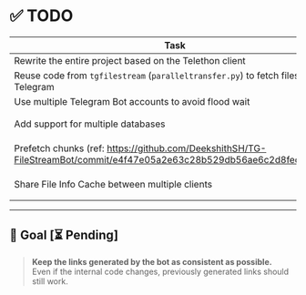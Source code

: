 # ✅ TODO

| Task                                                                                      | Status |
|-------------------------------------------------------------------------------------------|--------|
| Rewrite the entire project based on the Telethon client                                  | ✅ Done |
| Reuse code from `tgfilestream` (`paralleltransfer.py`) to fetch files from Telegram      | ✅ Done |
| Use multiple Telegram Bot accounts to avoid flood wait                                   | ✅ Done |
| Add support for multiple databases                                                       | ⏳ Pending |
| Prefetch chunks (ref: https://github.com/DeekshithSH/TG-FileStreamBot/commit/e4f47e05a2e63c28b529db56ae6c2d8feca924f0) | ⏳ Pending |
| Share File Info Cache between multiple clients                                           | ⏳ Pending |

---

## 🎯 Goal [⏳ Pending]

> **Keep the links generated by the bot as consistent as possible.**  
> Even if the internal code changes, previously generated links should still work.
